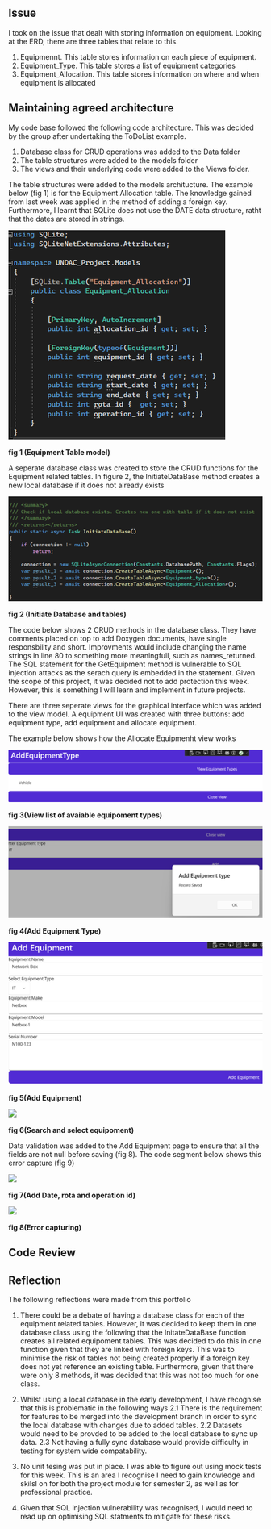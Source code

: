 
## Issue

I took on the issue that dealt with storing information on equipment.  Looking at the ERD, there are three tables that relate to this.
  1.  Equipmennt.  This table stores information on each piece of equipment.
  2.  Equipment_Type. This table stores a list of equipment categories
  3.  Equipment_Allocation.  This table stores information on where and when equipment is allocated

## Maintaining agreed architecture

My code base followed the following code architecture. This was decided by the group after undertaking the ToDoList example.

  1.  Database class for CRUD operations was added to the Data folder
  2.  The table structures were added to the models folder
  3.  The views and their underlying code were added to the Views folder.

The table structures were added to the models architucture. The example below (fig 1) is for the Equipment Allocation table.  The knowledge gained from last week was applied in the method of adding a foreign key.  Furthermore, I learnt that SQLite does not use the DATE data structure, ratht that the dates are stored in strings.

![](/images/week9-add-model.png "")

**fig 1 (Equipment Table model)**

A seperate database class was created to store the CRUD functions for the Equipment related tables.  In figure 2, the InitiateDataBase method creates a new local database if it does not already exists 

![](/images/week9-add-initiate.png "")
  
**fig 2 (Initiate Database and tables)**

The code below shows 2 CRUD methods in the database class. They have comments placed on top to add Doxygen documents, have single responsbility and short.  Improvments would include changing the name strings in line 80 to something more meaningfull, such as names_returned. The SQL statement for the GetEquipment method is vulnerable to SQL injection attacks as the serach query is embedded in the statement.  Given the scope of this project, it was decided not to add protection this week. However, this is something I will learn and implement in future projects. 

There are three seperate views for the graphical interface which was added to the view model. A equipment UI was created with three buttons: add equipment type, add equipment and allocate equipment.

The example below shows how the Allocate Equipmenht view works

 
     
![](/images/week9-view-type.png "")

**fig 3(View list of avaiable equipoment types)**

![](/images/week9-add-type.png "")

**fig 4(Add Equipment Type)**

![](/images/week9-add-equipment.png "")

**fig 5(Add Equipment)**

![](/images/week9-add-equipment-to-allocate.png "")

**fig 6(Search and select equipoment)**

Data validation was added to the Add Equipment page to ensure that all the fields are not null before saving (fig 8).  The code segment below shows this error capture (fig 9)
  
![](/images/week9-add-allocation)

**fig 7(Add Date, rota and operation id)**

![](/images/week9-error-capture)

**fig 8(Error capturing)**


## Code Review

## Reflection

The following reflections were made from this portfolio

1.  There could be a debate of having a database class for each of the equipment related tables. However, it was decided to keep them in one database class using the following that the InitateDataBase function creates all related equipoment tables. This was decided to do this in one function given that they are linked with foreign keys. This was to minimise the risk of tables not being created properly if a foreign key does not yet reference an existing table.  Furthermore, given that there were only 8 methods, it was decided that this was not too much for one class.
   
2. Whilst using a local database in the early development, I have recognise that this is problematic in the following ways
     2.1  There is the requirement for features to be merged into the development branch in order to sync the local database with changes due to added tables.
     2.2  Datasets would need to be provded to be added to the local database to sync up data.
     2.3  Not having a fully sync database would provide difficulty in testing for system wide compatability.

3.  No unit tesing was put in place. I was able to figure out using mock tests for this week. This is an area I recognise I need to gain knowledge and skilsl on for both the project module for semester 2, as well as for professional practice.
4.  Given that SQL injection vulnerability was recognised, I would need to read up on optimising SQL statments to mitigate for these risks.  
